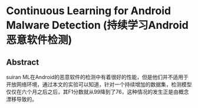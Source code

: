 # Continuous Learning for Android Malware Detection (持续学习Android恶意软件检测)
## Abstract
suiran ML在Android的恶意软件的检测中有着很好的性能，但是他们并不适用于开放网络环境，通过本文的实验可以知道，针对一个持续增加的数据集，检测模型仅仅在六个月之后之后，其F1分数就从99降到了76，这种情况的发生正是由概念漂移导致的。
